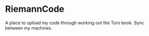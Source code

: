 # RiemannCode
A place to upload my code through working out the Toro book. Sync between my machines. 
